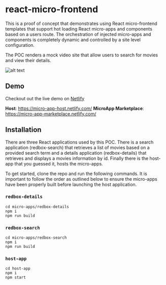 # react-micro-frontend
This is a proof of concept that demonstrates using React micro-frontend templates that support hot loading React micro-apps and components based on a users route. The orchestration of injected micro-apps and components is completely dynamic and controlled by a site level configuration. 

The POC renders a mock video site that allow users to search for movies and view their details.

![alt text](https://github.com/eschall/react-micro-frontend/blob/master/documentation/images/react-micro-frontend-poc.png)

## Demo

Checkout out the live demo on [Netlify](https://www.netlify.com/)

**Host**: https://micro-app-host.netlify.com/
**MicroApp Marketplace**: https://micro-app-marketplace.netlify.com/

## Installation

There are three React applications used by this POC. There is a search application (redbox-search) that retrieves a list of movies based on a provided search term and a details application (redbox-details) that retrieves and displays a movies information by id. Finally there is the host-app that you guessed it, hosts the micro-apps.

To get started, clone the repo and run the following commands. It is important to follow the order as outlined below to ensure the micro-apps have been properly built before launching the host application.

### `redbox-details`
```
cd micro-apps/redbox-details
npm i
npm run build
```

### `redbox-search`
```
cd micro-apps/redbox-search
npm i
npm run build
```

### `host-app`
```
cd host-app
npm i
npm start
```
